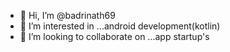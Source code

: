 - 👋 Hi, I’m @badrinath69
- 👀 I’m interested in ...android development(kotlin)
- 💞️ I’m looking to collaborate on ...app startup's


<!---
badrinath69/badrinath69 is a ✨ special ✨ repository because its `README.md` (this file) appears on your GitHub profile.
You can click the Preview link to take a look at your changes.
--->
